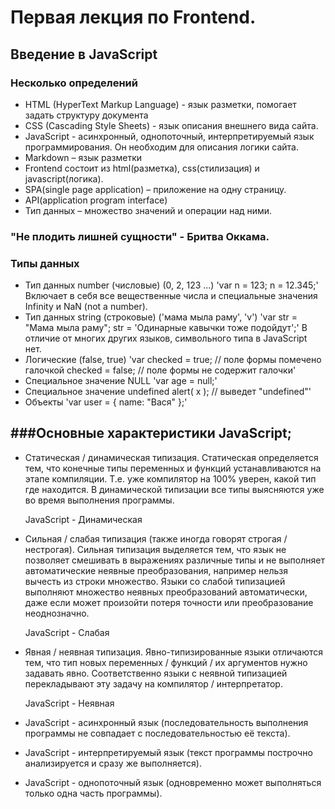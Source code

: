﻿Первая лекция по Frontend.
==========================

Введение в JavaScript
---------------------
### Несколько определений
* HTML (HyperText Markup Language) - язык разметки, помогает задать структуру документа
* CSS (Cascading Style Sheets) - язык описания внешнего вида сайта.
* JavaScript - асинхронный, однопоточный, интерпретируемый язык программирования. Он необходим для описания логики сайта.
* Markdown – язык разметки
* Frontend состоит из html(разметка), css(стилизация) и javascript(логика).
* SPA(single page application) – приложение на одну страницу.
* API(application program interface)
* Тип данных – множество значений и операции над ними.

### "Не плодить лишней сущности" - Бритва Оккама.

### Типы данных

* Тип данных number (числовые) (0, 2, 123 ...) 
'var n = 123;
n = 12.345;'
Включает в себя все вещественные числа и специальные значения Infinity и NaN (not a number).
* Тип данных string (cтроковые) ('мама мыла раму', 'v')
'var str = "Мама мыла раму";
str = 'Одинарные кавычки тоже подойдут';'
В отличие от многих других языков, символьного типа в JavaScript нет.
* Логические (false, true)
'var checked = true; // поле формы помечено галочкой
checked = false;    // поле формы не содержит галочки'
* Специальное значение NULL
'var age = null;'
* Специальное значение undefined
alert( x ); // выведет "undefined"'
* Объекты
'var user = { name: "Вася" };'

###Основные характеристики JavaScript;
--------------------------


   * Статическая / динамическая типизация. Статическая определяется тем, что конечные типы переменных и функций устанавливаются на этапе компиляции. Т.е. уже компилятор на 100% уверен, какой тип где находится. В динамической типизации все типы выясняются уже во время выполнения программы.

     JavaScript - Динамическая

   * Сильная / слабая типизация (также иногда говорят строгая / нестрогая). Сильная типизация выделяется тем, что язык не позволяет смешивать в выражениях различные типы и не выполняет автоматические неявные преобразования, например нельзя вычесть из строки множество. Языки со слабой типизацией выполняют множество неявных преобразований автоматически, даже если может произойти потеря точности или преобразование неоднозначно.

     JavaScript - Слабая

   * Явная / неявная типизация. Явно-типизированные языки отличаются тем, что тип новых переменных / функций / их аргументов нужно задавать явно. Соответственно языки с неявной типизацией перекладывают эту задачу на компилятор / интерпретатор.

     JavaScript - Неявная
  
  * JavaScript - асинхронный язык (последовательность выполнения программы не совпадает с последовательностью её текста). 
  * JavaScript - интерпретируемый язык (текст программы построчно анализируется и сразу же выполняется).
  * JavaScript - однопоточный язык (одновременно может выполняться только одна часть программы).
